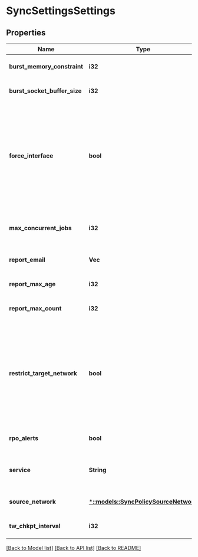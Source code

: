 # SyncSettingsSettings

## Properties
Name | Type | Description | Notes
------------ | ------------- | ------------- | -------------
**burst_memory_constraint** | **i32** | The per-worker burst socket memory constraint, in bytes. | [optional] [default to null]
**burst_socket_buffer_size** | **i32** | The per-worker burst socket buffer coalesced data, in bytes. | [optional] [default to null]
**force_interface** | **bool** | NOTE: This field should not be changed without the help of Isilon support.  Default for the \&quot;force_interface\&quot; property that will be applied to each new sync policy unless otherwise specified at the time of policy creation.  Determines whether data is sent only through the subnet and pool specified in the \&quot;source_network\&quot; field. This option can be useful if there are multiple interfaces for the given source subnet. | [optional] [default to null]
**max_concurrent_jobs** | **i32** | The max concurrent jobs that SyncIQ can support. This number is based on the size of the current cluster and the current SyncIQ worker throttle rule. | [optional] [default to null]
**report_email** | **Vec<String>** | Email sync reports to these addresses. | [optional] [default to null]
**report_max_age** | **i32** | The default length of time (in seconds) a policy report will be stored. | [optional] [default to null]
**report_max_count** | **i32** | The default maximum number of reports to retain for a policy. | [optional] [default to null]
**restrict_target_network** | **bool** | Default for the \&quot;restrict_target_network\&quot; property that will be applied to each new sync policy unless otherwise specified at the time of policy creation.  If you specify true, and you specify a SmartConnect zone in the \&quot;target_host\&quot; field, replication policies will connect only to nodes in the specified SmartConnect zone.  If you specify false, replication policies are not restricted to specific nodes on the target cluster. | [optional] [default to null]
**rpo_alerts** | **bool** | If disabled, no RPO alerts will be generated. | [optional] [default to null]
**service** | **String** | Specifies if the SyncIQ service currently on, paused, or off.  If paused, all sync jobs will be paused.  If turned off, all jobs will be canceled. | [optional] [default to null]
**source_network** | [***::models::SyncPolicySourceNetwork**](SyncPolicySourceNetwork.md) | Restricts replication policies on the local cluster to running on the specified subnet and pool. | [optional] [default to null]
**tw_chkpt_interval** | **i32** | The interval (in seconds) in which treewalk syncs are forced to checkpoint. | [optional] [default to null]

[[Back to Model list]](../README.md#documentation-for-models) [[Back to API list]](../README.md#documentation-for-api-endpoints) [[Back to README]](../README.md)


